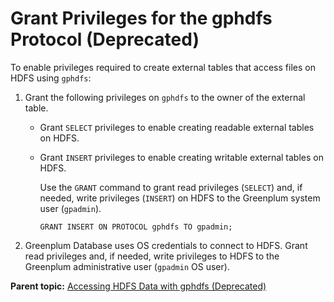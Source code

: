 # Grant Privileges for the gphdfs Protocol \(Deprecated\) 

To enable privileges required to create external tables that access files on HDFS using `gphdfs`:

1.  Grant the following privileges on `gphdfs` to the owner of the external table.
    -   Grant `SELECT` privileges to enable creating readable external tables on HDFS.
    -   Grant `INSERT` privileges to enable creating writable external tables on HDFS.

        Use the `GRANT` command to grant read privileges \(`SELECT`\) and, if needed, write privileges \(`INSERT`\) on HDFS to the Greenplum system user \(`gpadmin`\).

        ```
        GRANT INSERT ON PROTOCOL gphdfs TO gpadmin; 
        ```

2.  Greenplum Database uses OS credentials to connect to HDFS. Grant read privileges and, if needed, write privileges to HDFS to the Greenplum administrative user \(`gpadmin` OS user\).

**Parent topic:** [Accessing HDFS Data with gphdfs \(Deprecated\)](../external/g-using-hadoop-distributed-file-system--hdfs--tables.html)

